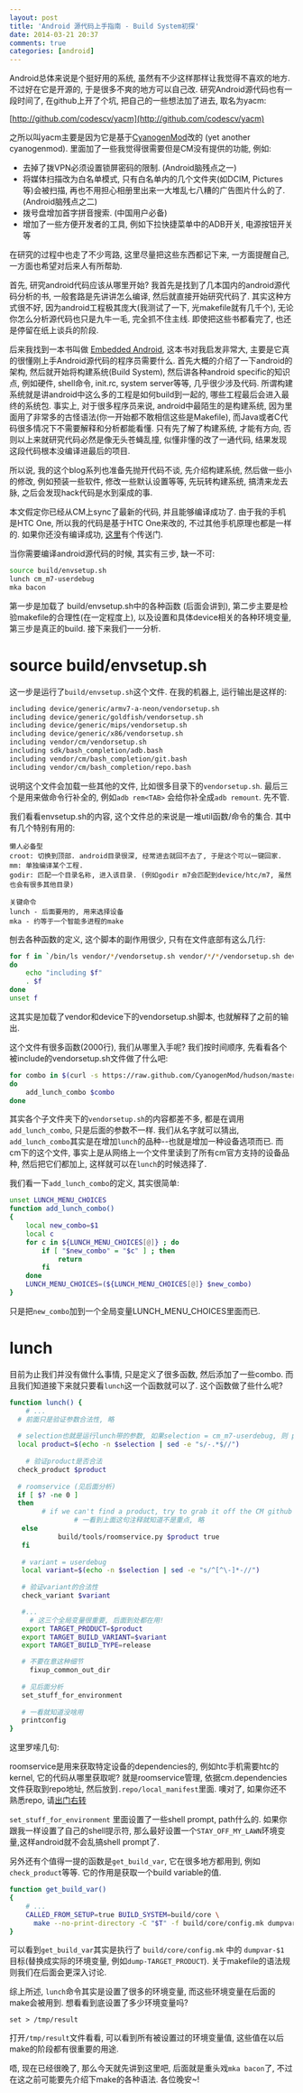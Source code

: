 ```yaml
---
layout: post
title: 'Android 源代码上手指南 - Build System初探'
date: 2014-03-21 20:37
comments: true
categories: [android]
---
```

Android总体来说是个挺好用的系统, 虽然有不少这样那样让我觉得不喜欢的地方. 不过好在它是开源的, 于是很多不爽的地方可以自己改. 研究Android源代码也有一段时间了, 在github上开了个坑, 把自己的一些想法加了进去, 取名为yacm:

[http://github.com/codescv/yacm](http://github.com/codescv/yacm)

之所以叫yacm主要是因为它是基于[CyanogenMod](http://cyanogenmod.com)改的 (yet another cyanogenmod). 里面加了一些我觉得很需要但是CM没有提供的功能, 例如:

- 去掉了拨VPN必须设置锁屏密码的限制. (Android脑残点之一)
- 将媒体扫描改为白名单模式, 只有白名单内的几个文件夹(如DCIM, Pictures等)会被扫描, 再也不用担心相册里出来一大堆乱七八糟的广告图片什么的了. (Android脑残点之二)
- 拨号盘增加首字拼音搜索. (中国用户必备)
- 增加了一些方便开发者的工具, 例如下拉快捷菜单中的ADB开关, 电源按钮开关等

在研究的过程中也走了不少弯路, 这里尽量把这些东西都记下来, 一方面提醒自己, 一方面也希望对后来人有所帮助.

首先, 研究android代码应该从哪里开始? 我首先是找到了几本国内的android源代码分析的书, 一般套路是先讲讲怎么编译, 然后就直接开始研究代码了. 其实这种方式很不好, 因为android工程极其庞大(我测试了一下, 光makefile就有几千个), 无论你怎么分析源代码也只是九牛一毛, 完全抓不住主线. 即使把这些书都看完了, 也还是停留在纸上谈兵的阶段.

后来我找到一本书叫做 [Embedded Android](http://shop.oreilly.com/product/0636920021094.do), 这本书对我启发非常大, 主要是它真的很懂刚上手Android源代码的程序员需要什么. 首先大概的介绍了一下android的架构, 然后就开始将构建系统(Build System), 然后讲各种android specific的知识点, 例如硬件, shell命令, init.rc, system server等等, 几乎很少涉及代码. 所谓构建系统就是讲android中这么多的工程是如何build到一起的, 哪些工程最后会进入最终的系统包. 事实上, 对于很多程序员来说, android中最陌生的是构建系统, 因为里面用了非常多的古怪语法(你一开始都不敢相信这些是Makefile), 而Java或者C代码很多情况下不需要解释和分析都能看懂. 只有先了解了构建系统, 才能有方向, 否则以上来就研究代码必然是像无头苍蝇乱撞, 似懂非懂的改了一通代码, 结果发现这段代码根本没编译进最后的项目. 

所以说, 我的这个blog系列也准备先抛开代码不谈, 先介绍构建系统, 然后做一些小的修改, 例如预装一些软件, 修改一些默认设置等等, 先玩转构建系统, 搞清来龙去脉, 之后会发现hack代码是水到渠成的事.

本文假定你已经从CM上sync了最新的代码, 并且能够编译成功了. 由于我的手机是HTC One, 所以我的代码是基于HTC One来改的, 不过其他手机原理也都是一样的. 如果你还没有编译成功, [这里](http://wiki.cyanogenmod.org/w/Build_for_m7)有个传送门.

当你需要编译android源代码的时候, 其实有三步, 缺一不可:

```bash
source build/envsetup.sh
lunch cm_m7-userdebug
mka bacon
```

第一步是加载了 build/envsetup.sh中的各种函数 (后面会讲到), 第二步主要是检验makefile的合理性(在一定程度上), 以及设置和具体device相关的各种环境变量, 第三步是真正的build. 接下来我们一一分析.

# source build/envsetup.sh

这一步是运行了`build/envsetup.sh`这个文件. 在我的机器上, 运行输出是这样的:

```bash
including device/generic/armv7-a-neon/vendorsetup.sh
including device/generic/goldfish/vendorsetup.sh
including device/generic/mips/vendorsetup.sh
including device/generic/x86/vendorsetup.sh
including vendor/cm/vendorsetup.sh
including sdk/bash_completion/adb.bash
including vendor/cm/bash_completion/git.bash
including vendor/cm/bash_completion/repo.bash
```

说明这个文件会加载一些其他的文件, 比如很多目录下的`vendorsetup.sh`. 最后三个是用来做命令行补全的, 例如`adb rem<TAB>` 会给你补全成`adb remount`. 先不管.

我们看看envsetup.sh的内容, 这个文件总的来说是一堆util函数/命令的集合. 其中有几个特别有用的:


    懒人必备型
    croot: 切换到顶部. android目录很深, 经常进去就回不去了, 于是这个可以一键回家.
    mm: 单独编译某个工程.
    godir: 匹配一个目录名称, 进入该目录. (例如godir m7会匹配到device/htc/m7, 虽然也会有很多其他目录)

    关键命令
    lunch - 后面要用的, 用来选择设备
    mka - 约等于一个智能多进程的make

刨去各种函数的定义, 这个脚本的副作用很少, 只有在文件底部有这么几行:

```bash
for f in `/bin/ls vendor/*/vendorsetup.sh vendor/*/*/vendorsetup.sh device/*/*/vendorsetup.sh 2> /dev/null`
do
    echo "including $f"
    . $f
done
unset f
```

这其实是加载了vendor和device下的vendorsetup.sh脚本, 也就解释了之前的输出.

这个文件有很多函数(2000行), 我们从哪里入手呢? 我们按时间顺序, 先看看各个被include的vendorsetup.sh文件做了什么吧:

```bash
for combo in $(curl -s https://raw.github.com/CyanogenMod/hudson/master/cm-build-targets | sed -e 's/#.*$//' | grep cm-11.0 | awk {'print $1'})
do
    add_lunch_combo $combo
done
```

其实各个子文件夹下的`vendorsetup.sh`的内容都差不多, 都是在调用`add_lunch_combo`, 只是后面的参数不一样. 我们从名字就可以猜出, `add_lunch_combo`其实是在增加`lunch`的品种--也就是增加一种设备选项而已. 而cm下的这个文件, 事实上是从网络上一个文件里读到了所有cm官方支持的设备品种, 然后把它们都加上, 这样就可以在`lunch`的时候选择了.

我们看一下`add_lunch_combo`的定义, 其实很简单:
```bash
unset LUNCH_MENU_CHOICES
function add_lunch_combo()
{
    local new_combo=$1
    local c
    for c in ${LUNCH_MENU_CHOICES[@]} ; do 
        if [ "$new_combo" = "$c" ] ; then 
            return
        fi
    done 
    LUNCH_MENU_CHOICES=(${LUNCH_MENU_CHOICES[@]} $new_combo)
}
```
只是把`new_combo`加到一个全局变量LUNCH_MENU_CHOICES里面而已.

# lunch
目前为止我们并没有做什么事情, 只是定义了很多函数, 然后添加了一些combo. 而且我们知道接下来就只要看`lunch`这一个函数就可以了. 这个函数做了些什么呢?

```bash
function lunch() {
	# ...
  # 前面只是验证参数合法性, 略
  
  # selection也就是运行lunch带的参数, 如果selection = cm_m7-userdebug, 则 product = cm_m7
  local product=$(echo -n $selection | sed -e "s/-.*$//")
 
 	# 验证product是否合法
  check_product $product
	
  # roomservice (见后面分析)
  if [ $? -ne 0 ]
  then
        # if we can't find a product, try to grab it off the CM github
				# 一看到上面这句注释就知道不是重点, 略
   else
   			build/tools/roomservice.py $product true
   fi
   
   # variant = userdebug
   local variant=$(echo -n $selection | sed -e "s/^[^\-]*-//")
   
   # 验证variant的合法性
   check_variant $variant

   #...
	 # 这三个全局变量很重要, 后面到处都在用!
   export TARGET_PRODUCT=$product
   export TARGET_BUILD_VARIANT=$variant
   export TARGET_BUILD_TYPE=release

   # 不要在意这种细节
	 fixup_common_out_dir
   
   # 见后面分析
   set_stuff_for_environment
   
   # 一看就知道没啥用
   printconfig
}
```

这里罗嗦几句:

roomservice是用来获取特定设备的dependencies的, 例如htc手机需要htc的kernel, 它的代码从哪里获取呢? 就是roomservice管理, 依据cm.dependencies文件获取到repo地址, 然后放到`.repo/local_manifest`里面. 噢对了, 如果你还不熟悉repo, 请[出门右转](http://source.android.com/source/using-repo.html)

`set_stuff_for_environment` 里面设置了一些shell prompt, path什么的. 如果你跟我一样设置了自己的shell提示符, 那么最好设置一个`STAY_OFF_MY_LAWN`环境变量,这样android就不会乱搞shell prompt了.

另外还有个值得一提的函数是`get_build_var`, 它在很多地方都用到, 例如`check_product`等等. 它的作用是获取一个build variable的值.

```bash
function get_build_var()
{
    # ...
    CALLED_FROM_SETUP=true BUILD_SYSTEM=build/core \
      make --no-print-directory -C "$T" -f build/core/config.mk dumpvar-$1
}
```

可以看到`get_build_var`其实是执行了 `build/core/config.mk` 中的 `dumpvar-$1` 目标(替换成实际的环境变量, 例如`dump-TARGET_PRODUCT`). 关于makefile的语法规则我们在后面会更深入讨论. 

综上所述, `lunch`命令其实是设置了很多的环境变量, 而这些环境变量在后面的make会被用到. 想看看到底设置了多少环境变量吗? 

    set > /tmp/result

打开`/tmp/result`文件看看, 可以看到所有被设置过的环境变量值, 这些值在以后make的阶段都有很重要的用途.

唔, 现在已经很晚了, 那么今天就先讲到这里吧, 后面就是重头戏`mka bacon`了, 不过在这之前可能要先介绍下make的各种语法. 各位晚安~!


































